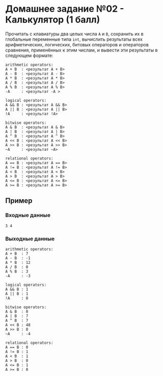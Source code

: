 # Домашнее задание №02 - Калькулятор (1 балл)

Прочитать с клавиатуры два целых числа `A` и `B`, сохранить их в глобальные переменные типа `int`,
вычислить результаты всех арифметических, логических, битовых операторов и операторов сравнения,
применённых к этим числам, и вывести эти результаты в следующем формате:

```
arithmetic operators:
A + B  : <результат A + B>
A - B  : <результат A - B>
A * B  : <результат A * B>
A / B  : <результат A / B>
A % B  : <результат A % B>
-A     : <результат -A >

logical operators:
A && B : <результат A && B>
A || B : <результат A || B>
!A     : <результат !A>

bitwise operators:
A & B  : <результат A & B>
A | B  : <результат A | B>
A ^ B  : <результат A ^ B>
A << B : <результат A << B>
A >> B : <результат A >> B>
~A     : <результат ~A>

relational operators:
A == B : <результат A == B>
A != B : <результат A != B>
A < B  : <результат A < B>
A > B  : <результат A > B>
A <= B : <результат A <= B>
A >= B : <результат A >= B>

```

## Пример

### Входные данные

```
3 4
```

### Выходные данные

```
arithmetic operators:
A + B  : 7
A - B  : -1
A * B  : 12
A / B  : 0
A % B  : 3
-A     : -3

logical operators:
A && B : 1
A || B : 1
!A     : 0

bitwise operators:
A & B  : 0
A | B  : 7
A ^ B  : 7
A << B : 48
A >> B : 0
~A     : -4

relational operators:
A == B : 0
A != B : 1
A < B  : 1
A > B  : 0
A <= B : 1
A >= B : 0

```

